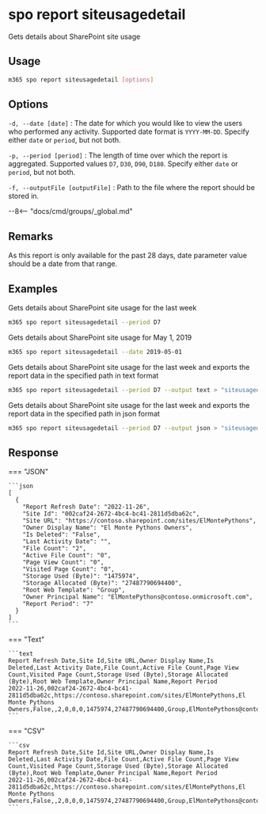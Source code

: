 # spo report siteusagedetail

Gets details about SharePoint site usage

## Usage

```sh
m365 spo report siteusagedetail [options]
```

## Options

`-d, --date [date]`
: The date for which you would like to view the users who performed any activity. Supported date format is `YYYY-MM-DD`. Specify either `date` or `period`, but not both.

`-p, --period [period]`
: The length of time over which the report is aggregated. Supported values `D7`, `D30`, `D90`, `D180`. Specify either `date` or `period`, but not both.

`-f, --outputFile [outputFile]`
: Path to the file where the report should be stored in.

--8<-- "docs/cmd/groups/_global.md"

## Remarks

As this report is only available for the past 28 days, date parameter value should be a date from that range.

## Examples

Gets details about SharePoint site usage for the last week

```sh
m365 spo report siteusagedetail --period D7
```

Gets details about SharePoint site usage for May 1, 2019

```sh
m365 spo report siteusagedetail --date 2019-05-01
```

Gets details about SharePoint site usage for the last week and exports the report data in the specified path in text format

```sh
m365 spo report siteusagedetail --period D7 --output text > "siteusagedetail.txt"
```

Gets details about SharePoint site usage for the last week and exports the report data in the specified path in json format

```sh
m365 spo report siteusagedetail --period D7 --output json > "siteusagedetail.json"
```

## Response

=== "JSON"

    ```json
    [
      {
        "Report Refresh Date": "2022-11-26",
        "Site Id": "002caf24-2672-4bc4-bc41-2811d5dba62c",
        "Site URL": "https://contoso.sharepoint.com/sites/ElMontePythons",
        "Owner Display Name": "El Monte Pythons Owners",
        "Is Deleted": "False",
        "Last Activity Date": "",
        "File Count": "2",
        "Active File Count": "0",
        "Page View Count": "0",
        "Visited Page Count": "0",
        "Storage Used (Byte)": "1475974",
        "Storage Allocated (Byte)": "27487790694400",
        "Root Web Template": "Group",
        "Owner Principal Name": "ElMontePythons@contoso.onmicrosoft.com",
        "Report Period": "7"
      }
    ]
    ```

=== "Text"

    ```text
    Report Refresh Date,Site Id,Site URL,Owner Display Name,Is Deleted,Last Activity Date,File Count,Active File Count,Page View Count,Visited Page Count,Storage Used (Byte),Storage Allocated (Byte),Root Web Template,Owner Principal Name,Report Period
    2022-11-26,002caf24-2672-4bc4-bc41-2811d5dba62c,https://contoso.sharepoint.com/sites/ElMontePythons,El Monte Pythons Owners,False,,2,0,0,0,1475974,27487790694400,Group,ElMontePythons@contoso.onmicrosoft.com,7
    ```

=== "CSV"

    ```csv
    Report Refresh Date,Site Id,Site URL,Owner Display Name,Is Deleted,Last Activity Date,File Count,Active File Count,Page View Count,Visited Page Count,Storage Used (Byte),Storage Allocated (Byte),Root Web Template,Owner Principal Name,Report Period
    2022-11-26,002caf24-2672-4bc4-bc41-2811d5dba62c,https://contoso.sharepoint.com/sites/ElMontePythons,El Monte Pythons Owners,False,,2,0,0,0,1475974,27487790694400,Group,ElMontePythons@contoso.onmicrosoft.com,7
    ```
